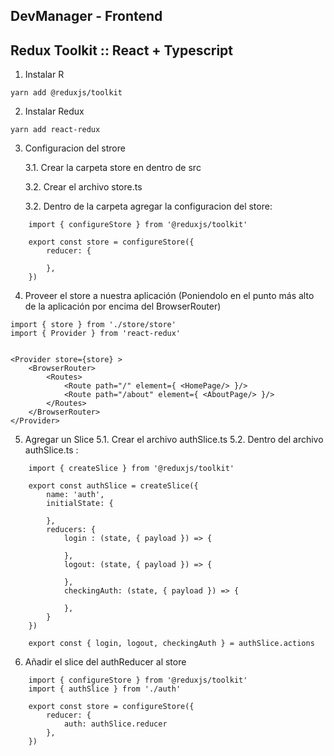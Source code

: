 ## DevManager - Frontend


## Redux Toolkit :: React + Typescript

1. Instalar R
```
yarn add @reduxjs/toolkit
```

2. Instalar Redux
```
yarn add react-redux
```

3. Configuracion del strore
    
    3.1. Crear la carpeta store en dentro de src

    3.2. Crear el archivo store.ts
    
    3.2. Dentro de la carpeta agregar la configuracion del store:
    
```
    import { configureStore } from '@reduxjs/toolkit'

    export const store = configureStore({
        reducer: {

        },
    })
```

4. Proveer el store a nuestra aplicación (Poniendolo en el punto más alto de la aplicación por encima del BrowserRouter)
```
import { store } from './store/store'
import { Provider } from 'react-redux'


<Provider store={store} >
    <BrowserRouter>
        <Routes>
            <Route path="/" element={ <HomePage/> }/>
            <Route path="/about" element={ <AboutPage/> }/>
        </Routes>
    </BrowserRouter>
</Provider>
```

5. Agregar un Slice
    5.1. Crear el archivo authSlice.ts
    5.2. Dentro del archivo authSlice.ts :
```
    import { createSlice } from '@reduxjs/toolkit'

    export const authSlice = createSlice({
        name: 'auth',
        initialState: {

        },
        reducers: {
            login : (state, { payload }) => {

            },
            logout: (state, { payload }) => {

            },
            checkingAuth: (state, { payload }) => {
                
            },
        }
    })

    export const { login, logout, checkingAuth } = authSlice.actions
```

6. Añadir el slice del authReducer al store
```
    import { configureStore } from '@reduxjs/toolkit'
    import { authSlice } from './auth'

    export const store = configureStore({
        reducer: {
            auth: authSlice.reducer
        },
    })
```






